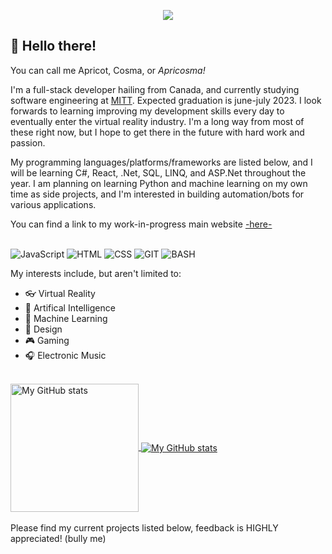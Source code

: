 <!-- <p align="center">
  <img width="720" height="405" src="https://user-images.githubusercontent.com/113317992/199318660-d6ffefe4-f3e7-4280-8bf0-731ea14b79aa.jpg">
</p> -->

<p align="center">
  <img src="https://i.imgur.com/0hPvvAt.png">
</p>


## 👋 Hello there!

You can call me Apricot, Cosma, or *Apricosma!* 

I'm a full-stack developer hailing from Canada, and currently studying software engineering at [MITT](https://mitt.ca/). Expected graduation
is june-july 2023. I look forwards to learning improving my development skills every day to eventually enter the virtual reality industry.
I'm a long way from most of these right now, but I hope to get there in the future with hard work and passion.

My programming languages/platforms/frameworks are listed below, and I will be learning C#, React, .Net, SQL, LINQ, and ASP.Net throughout the year. I am 
planning on learning Python and machine learning on my own time as side projects, and I'm interested in building automation/bots for various applications.

You can find a link to my work-in-progress main website [-here-](https://apricosma.github.io)
<br></br>

![JavaScript](https://img.shields.io/badge/JavaScript-F7DF1E?style=for-the-badge&logo=javascript&logoColor=black)
![HTML](https://img.shields.io/badge/HTML-239120?style=for-the-badge&logo=html5&logoColor=white)
![CSS](https://img.shields.io/badge/CSS-239120?&style=for-the-badge&logo=css3&logoColor=white)
![GIT](https://img.shields.io/badge/GIT-E44C30?style=for-the-badge&logo=git&logoColor=white)
![BASH](https://img.shields.io/badge/GNU%20Bash-4EAA25?style=for-the-badge&logo=GNU%20Bash&logoColor=white)

My interests include, but aren't limited to:
- 👓 Virtual Reality
- 🤖 Artifical Intelligence
- 🧠 Machine Learning
- 🎨 Design 
- 🎮 Gaming
- 🎧 Electronic Music
<br></br> 

<a href="https://github.com/Apricosma">
  <img height="205px" align="center" src="https://github-readme-stats.vercel.app/api?username=Apricosma&show_icons=true&theme=radical" alt="My GitHub stats" />
</a>
<a href="https://github.com/Apricosma">
  <img align="center" src="https://github-readme-stats.vercel.app/api/top-langs/?username=Apricosma&theme=radical" alt="My 
  GitHub stats"/>
</a>
<br></br>
Please find my current projects listed below, feedback is HIGHLY appreciated! (bully me)
<!---
Apricosma/Apricosma is a ✨ special ✨ repository because its `README.md` (this file) appears on your GitHub profile.
You can click the Preview link to take a look at your changes.
--->

